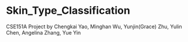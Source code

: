 # Skin_Type_Classification
CSE151A Project by Chengkai Yao, Minghan Wu, Yunjin(Grace) Zhu, Yulin Chen, Angelina Zhang, Yue Yin
